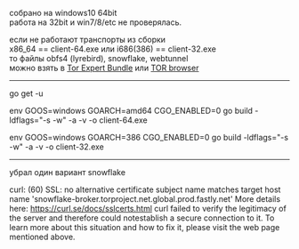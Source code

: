 
собрано на windows10 64bit\
работа на 32bit и win7/8/etc не проверялась.

если не работают транспорты из сборки\
x86_64 == client-64.exe или i686(386) == client-32.exe\
то файлы obfs4 (lyrebird), snowflake, webtunnel\
можно взять в [Tor Expert Bundle](https://www.torproject.org/download/tor/)
или [TOR browser](https://dist.torproject.org/torbrowser/)

---

go get -u

env GOOS=windows GOARCH=amd64 CGO_ENABLED=0 go build -ldflags="-s -w" -a -v -o client-64.exe

env GOOS=windows GOARCH=386 CGO_ENABLED=0 go build -ldflags="-s -w" -a -v -o client-32.exe


---

убрал один вариант snowflake

curl: (60) SSL: no alternative certificate subject name matches target host name 'snowflake-broker.torproject.net.global.prod.fastly.net'
More details here: https://curl.se/docs/sslcerts.html
curl failed to verify the legitimacy of the server and therefore could notestablish a secure connection to it. To learn more about this situation and how to fix it, please visit the web page mentioned above.
